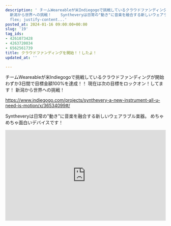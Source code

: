 ```yaml
---
description: ' チームWeareableが米Indiegogoで挑戦しているクラウドファンディングが開始わずか3日間で目標金額100%を達成！！ 現在は次の目標をロックオン！してます！
  新潟から世界への挑戦！    Syntheveryは日常の"動き"に音楽を融合する新しいウェアラブル楽器。 めちゃめちゃ面白いデバイスです！  <div style="display:
  flex; justify-content...'
posted_at: 2024-01-16 09:00:00+00:00
slug: '19'
tag_ids:
- 4261073428
- 4263720034
- 6562561739
title: クラウドファンディングを開始！！したよ！
updated_at: ''

---
```


チームWeareableが米Indiegogoで挑戦しているクラウドファンディングが開始わずか3日間で目標金額100%を達成！！
現在は次の目標をロックオン！してます！
新潟から世界への挑戦！

https://www.indiegogo.com/projects/synthevery-a-new-instrument-all-u-need-is-motion/x/36534099#/

Syntheveryは日常の"動き"に音楽を融合する新しいウェアラブル楽器。
めちゃめちゃ面白いデバイスです！

<div style="display: flex; justify-content: center; width: 100%;"><div style="position: relative; width: 100%; max-width: 560px; height: 0; padding-bottom: 56.25%;"><iframe src="https://www.youtube.com/embed/ggNu_f9FkfU?si=7CHpTHZhb-jfyii3&rel=1" title="YouTube video player" style="position: absolute; top: 0; left: 0; width: 100%; height: 100%;" frameborder="0" allow="accelerometer; autoplay; clipboard-write; encrypted-media; gyroscope; picture-in-picture; web-share" allowfullscreen></iframe></div></div>

